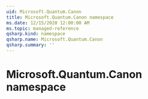 ```yaml
---
uid: Microsoft.Quantum.Canon
title: Microsoft.Quantum.Canon namespace
ms.date: 12/15/2020 12:00:00 AM
ms.topic: managed-reference
qsharp.kind: namespace
qsharp.name: Microsoft.Quantum.Canon
qsharp.summary: ''
---
```


# Microsoft.Quantum.Canon namespace



